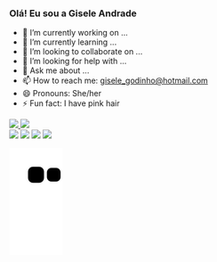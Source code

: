 ### Olá! Eu sou a Gisele Andrade

- 🔭 I’m currently working on ...
- 🌱 I’m currently learning ...
- 👯 I’m looking to collaborate on ...
- 🤔 I’m looking for help with ...
- 💬 Ask me about ...
- 📫 How to reach me: gisele_godinho@hotmail.com
- 😄 Pronouns: She/her
- ⚡ Fun fact: I have pink hair

 <div>
  <a href="https://github.com/holtzinha">
  <img height="128em" src="https://github-readme-stats.vercel.app/api?username=holtzinha&show_icons=true&theme=dracula&include_all_commits=true&count_private=true"/>
  <img height="128em" src="https://github-readme-stats.vercel.app/api/top-langs/?username=holtzinha&layout=compact&langs_count=7&theme=dracula"/>
</div>
 
  <div> 
  <a href="https://www.instagram.com/holtzinha/" target="_blank"><img src="https://img.shields.io/badge/-Instagram-%23E4405F?style=for-the-badge&logo=instagram&logoColor=white" target="_blank"></a>
 	<a href="https://www.twitch.tv/holtzinha" target="_blank"><img src="https://img.shields.io/badge/Twitch-9146FF?style=for-the-badge&logo=twitch&logoColor=white" target="_blank"></a> 
  <a href = "mailto:gisele.godinho33@gmail.com"><img src="https://img.shields.io/badge/-Gmail-%23333?style=for-the-badge&logo=gmail&logoColor=white" target="_blank"></a>
  <a href="https://www.linkedin.com/in/gisele-godinho-93014a162/" target="_blank"><img src="https://img.shields.io/badge/-LinkedIn-%230077B5?style=for-the-badge&logo=linkedin&logoColor=white" target="_blank"></a> 
 
  ![Snake animation](https://github.com/rafaballerini/rafaballerini/blob/output/github-contribution-grid-snake.svg)
 
</div>
